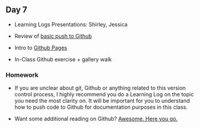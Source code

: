 ## Day 7

* Learning Logs Presentations: Shirley, Jessica

* Review of [basic push to Github](https://github.com/IDMNYU/introtowebdevfall18/blob/master/06_Sept20_Class6/github.md)

* Intro to [Github Pages](https://pages.github.com/)

* In-Class Github exercise + gallery walk


### Homework

* If you are unclear about git, Github or anything related to this version control process, I highly recommend you do a Learning Log on the topic you need the most clarity on. It will be important for you to understand how to push code to Github for documentation purposes in this class.

* Want some additional reading on Github? [Awesome. Here you go.](http://mjwebster.github.io/DataJ/tipsheets/GitHubTutorial.pdf)
